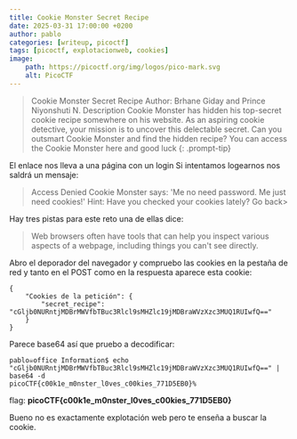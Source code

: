 ```yaml
---
title: Cookie Monster Secret Recipe
date: 2025-03-31 17:00:00 +0200
author: pablo
categories: [writeup, picoctf]
tags: [picoctf, explotacionweb, cookies]     
image:
    path: https://picoctf.org/img/logos/pico-mark.svg
    alt: PicoCTF
---
```


>Cookie Monster Secret Recipe
Author: Brhane Giday and Prince Niyonshuti N.
Description
Cookie Monster has hidden his top-secret cookie recipe somewhere on his website. As an aspiring cookie detective, your mission is to uncover this delectable secret. Can you outsmart Cookie Monster and find the hidden recipe? You can access the Cookie Monster here and good luck
{: .prompt-tip}

El enlace nos lleva a una página con un login 
Si intentamos logearnos nos saldrá un mensaje:
>Access Denied
Cookie Monster says: 'Me no need password. Me just need cookies!'
Hint: Have you checked your cookies lately?
Go back>

Hay tres pistas para este reto una de ellas dice:
>Web browsers often have tools that can help you inspect various aspects of a webpage, including things you can't see directly.

Abro el deporador del navegador y compruebo las cookies en la pestaña de red y tanto en el POST como en la respuesta aparece esta cookie:
```
{
	"Cookies de la petición": {
		"secret_recipe": "cGljb0NURntjMDBrMWVfbTBuc3Rlcl9sMHZlc19jMDBraWVzXzc3MUQ1RUIwfQ=="
	}
}
```
Parece base64 así que pruebo a decodificar:
``` shell
pablo☠office Information$ echo "cGljb0NURntjMDBrMWVfbTBuc3Rlcl9sMHZlc19jMDBraWVzXzc3MUQ1RUIwfQ==" | base64 -d
picoCTF{c00k1e_m0nster_l0ves_c00kies_771D5EB0}%        
```
flag: **picoCTF{c00k1e_m0nster_l0ves_c00kies_771D5EB0}**

Bueno no es exactamente explotación web pero te enseña a buscar la cookie. 